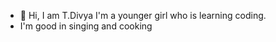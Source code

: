 - 👋 Hi, I am T.Divya I'm a younger girl who is learning coding.
- I'm good in singing and cooking 

<!---
divinesworld/divinesworld is a ✨ special ✨ repository because its `README.md` (this file) appears on your GitHub profile.
You can click the Preview link to take a look at your changes.
--->
